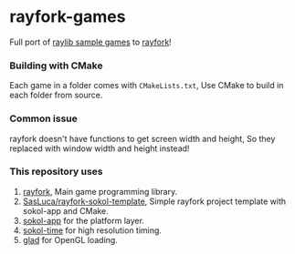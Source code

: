 # rayfork-games

Full port of [raylib sample games](https://github.com/raysan5/raylib-games/blob/master/classics) to [rayfork](https://github.com/SasLuca/rayfork)!

### Building with CMake

Each game in a folder comes with `CMakeLists.txt`, Use CMake to build in each folder from source.

### Common issue

rayfork doesn't have functions to get screen width and height, So they replaced with window width and height instead!

### This repository uses

1. [rayfork](https://github.com/SasLuca/rayfork), Main game programming library.
2. [SasLuca/rayfork-sokol-template](https://github.com/SasLuca/rayfork-sokol-template), Simple rayfork project template with sokol-app and CMake.
3. [sokol-app](https://github.com/floooh/sokol/blob/master/sokol_app.h) for the platform layer.
4. [sokol-time](https://github.com/floooh/sokol/blob/master/sokol_time.h) for high resolution timing.
5. [glad](https://glad.dav1d.de) for OpenGL loading.